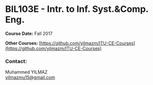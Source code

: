 # BIL103E - Intr. to Inf. Syst.&Comp. Eng.

<b>Course Date:</b>
Fall 2017

<b>Other Courses:  </b>
[https://github.com/yilmazm/ITU-CE-Courses](https://github.com/yilmazm/ITU-CE-Courses)

### Contact:
Muhammed YILMAZ
<br>
yilmazmu15@gmail.com
